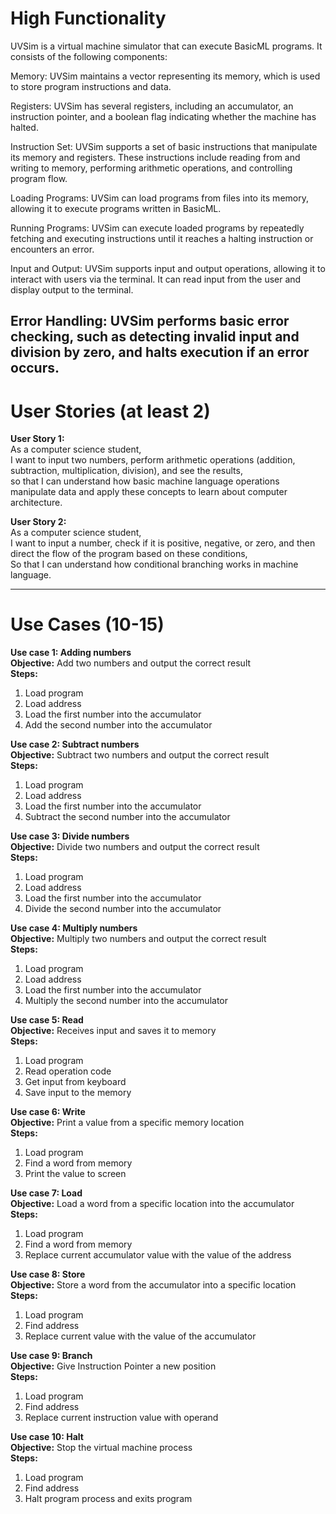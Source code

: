 # High Functionality
UVSim is a virtual machine simulator that can execute BasicML programs. It consists of the following components:

Memory: UVSim maintains a vector representing its memory, which is used to store program instructions and data.

Registers: UVSim has several registers, including an accumulator, an instruction pointer, and a boolean flag indicating whether the machine has halted.

Instruction Set: UVSim supports a set of basic instructions that manipulate its memory and registers. These instructions include reading from and writing to memory, performing arithmetic operations, and controlling program flow.

Loading Programs: UVSim can load programs from files into its memory, allowing it to execute programs written in BasicML.

Running Programs: UVSim can execute loaded programs by repeatedly fetching and executing instructions until it reaches a halting instruction or encounters an error.

Input and Output: UVSim supports input and output operations, allowing it to interact with users via the terminal. It can read input from the user and display output to the terminal.

Error Handling: UVSim performs basic error checking, such as detecting invalid input and division by zero, and halts execution if an error occurs.
---

# User Stories (at least 2)

**User Story 1:**  
As a computer science student,  
I want to input two numbers, perform arithmetic operations (addition, subtraction, multiplication, division), and see the results,  
so that I can understand how basic machine language operations manipulate data and apply these concepts to learn about computer architecture.

**User Story 2:**  
As a computer science student,  
I want to input a number, check if it is positive, negative, or zero, and then direct the flow of the program based on these conditions,  
So that I can understand how conditional branching works in machine language.

---

# Use Cases (10-15)

**Use case 1: Adding numbers**  
**Objective:** Add two numbers and output the correct result  
**Steps:**
1. Load program
2. Load address
3. Load the first number into the accumulator
4. Add the second number into the accumulator

**Use case 2: Subtract numbers**  
**Objective:** Subtract two numbers and output the correct result  
**Steps:**
1. Load program
2. Load address
3. Load the first number into the accumulator
4. Subtract the second number into the accumulator

**Use case 3: Divide numbers**  
**Objective:** Divide two numbers and output the correct result  
**Steps:**
1. Load program
2. Load address
3. Load the first number into the accumulator
4. Divide the second number into the accumulator

**Use case 4: Multiply numbers**  
**Objective:** Multiply two numbers and output the correct result  
**Steps:**
1. Load program
2. Load address
3. Load the first number into the accumulator
4. Multiply the second number into the accumulator

**Use case 5: Read**  
**Objective:** Receives input and saves it to memory  
**Steps:**
1. Load program
2. Read operation code
3. Get input from keyboard
4. Save input to the memory

**Use case 6: Write**  
**Objective:** Print a value from a specific memory location  
**Steps:**
1. Load program
2. Find a word from memory
3. Print the value to screen

**Use case 7: Load**  
**Objective:** Load a word from a specific location into the accumulator  
**Steps:**
1. Load program
2. Find a word from memory
3. Replace current accumulator value with the value of the address

**Use case 8: Store**  
**Objective:** Store a word from the accumulator into a specific location  
**Steps:**
1. Load program
2. Find address
3. Replace current value with the value of the accumulator

**Use case 9: Branch**  
**Objective:** Give Instruction Pointer a new position  
**Steps:**
1. Load program
2. Find address
3. Replace current instruction value with operand

**Use case 10: Halt**  
**Objective:** Stop the virtual machine process  
**Steps:**
1. Load program
2. Find address
3. Halt program process and exits program

